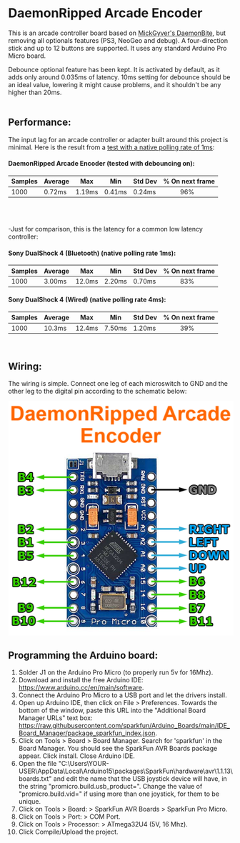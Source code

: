 # DaemonRipped Arcade Encoder
This is an arcade controller board based on [MickGyver's DaemonBite](https://github.com/MickGyver/DaemonBite-Arcade-Encoder), but removing all optionals features (PS3, NeoGeo and debug). A four-direction stick and up to 12 buttons are supported. It uses any standard Arduino Pro Micro board.  

Debounce optional feature has been kept. It is activated by default, as it adds only around 0.035ms of latency. 10ms setting for debounce should be an ideal value, lowering it might cause problems, and it shouldn't be any higher than 20ms.  
<br />
## Performance:
The input lag for an arcade controller or adapter built around this project is minimal. Here is the result from a [test with a native polling rate of 1ms](https://inputlag.science/controller/methodology):  

#### DaemonRipped Arcade Encoder (tested with debouncing on):
| Samples | Average | Max | Min | Std Dev | % On next frame |
| ------ | ------ | ------ | ------ | ------ | ------ | 
| 1000 | 0.72ms | 1.19ms | 0.41ms | 0.24ms | &nbsp; &nbsp; &nbsp; &nbsp; &nbsp; 96% |  

<br />  
<br /> 

-Just for comparison, this is the latency for a common low latency controller:
#### Sony DualShock 4 (Bluetooth) (native polling rate 1ms):
| Samples | Average | Max | Min | Std Dev | % On next frame |
| ------ | ------ | ------ | ------ | ------ | ------ |
| 1000 | 3.00ms | 12.0ms | 2.20ms | 0.70ms | &nbsp; &nbsp; &nbsp; &nbsp; &nbsp; 83% |  


#### Sony DualShock 4 (Wired) (native polling rate 4ms):
| Samples | Average | Max | Min | Std Dev | % On next frame | 
| ------ | ------ | ------ | ------ | ------ | ------ |
| 1000 | 10.3ms | 12.4ms | 7.50ms | 1.20ms | &nbsp; &nbsp; &nbsp; &nbsp; &nbsp; 39% |  

<br />  

## Wiring:  
The wiring is simple. Connect one leg of each microswitch to GND and the other leg to the digital pin according to the schematic below:  

![Assemble1](images/daemonbite-arcade-encoder-wiring.png)
<br />
## Programming the Arduino board:  
1. Solder J1 on the Arduino Pro Micro (to properly run 5v for 16Mhz).
2. Download and install the free Arduino IDE: https://www.arduino.cc/en/main/software.
3. Connect the Arduino Pro Micro to a USB port and let the drivers install.
4. Open up Arduino IDE, then click on File > Preferences. Towards the bottom of the window, paste this URL into the "Additional Board Manager URLs" text box: https://raw.githubusercontent.com/sparkfun/Arduino_Boards/main/IDE_Board_Manager/package_sparkfun_index.json.
5. Click on Tools > Board > Board Manager. Search for 'sparkfun' in the Board Manager. You should see the SparkFun AVR Boards package appear. Click install. Close Arduino IDE.
6. Open the file "C:\Users\YOUR-USER\AppData\Local\Arduino15\packages\SparkFun\hardware\avr\1.1.13\boards.txt" and edit the name that the USB joystick device will have, in the string "promicro.build.usb_product=". Change the value of "promicro.build.vid=" if using more than one joystick, for them to be unique.
7. Click on Tools > Board: > SparkFun AVR Boards > SparkFun Pro Micro.
8. Click on Tools > Port: > COM Port.
9. Click on Tools > Processor: > ATmega32U4 (5V, 16 Mhz).
10. Click Compile/Upload the project.
